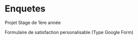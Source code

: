 # Enquetes
Projet Stage de 1ère année

Formulaire de satisfaction personalisable (Type Google Form) 
